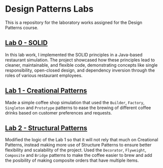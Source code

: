 # Design Patterns Labs
This is a repository for the laboratory works assigned for the Design Patterns course. 
## [Lab 0 - SOLID](https://github.com/VintusS/Design-Paterns-Labs/tree/main/SOLID)
In this lab work, I implemented the SOLID principles in a Java-based restaurant simulation. 
The project showcased how these principles lead to cleaner, maintainable, and flexible code, demonstrating concepts like single responsibility, open-closed design, and dependency inversion through the roles of various restaurant employees.

## [Lab 1 - Creational Patterns](https://github.com/VintusS/Design-Paterns-Labs/tree/main/CreationalPatterns)
Made a simple coffee shop simulation that used the `Builder`, `Factory`, `Singleton` and `Prototype` patterns to ease the brewing of different coffee drinks based on customer preferences and requests.

## [Lab 2 - Structural Patterns](https://github.com/VintusS/Design-Paterns-Labs/tree/main/StructuralPatterns)
Modified the logic of the Lab 1 so that it will not rely that much on Creational Patterns, instead making more use of Structure Patterns to ensure better flexibility and scalability of the project. Used the `Decorator`, `Flyweight`, `Composite` and `Bridge` patterns to make the coffee easier to brew and add the posibility of making composite orders that have multiple items.